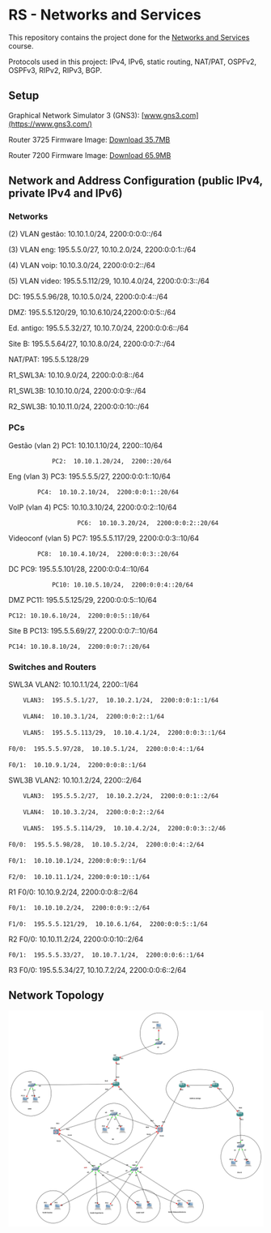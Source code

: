 # RS - Networks and Services

This repository contains the project done for the [Networks and Services](https://www.ua.pt/en/uc/14818) course.

Protocols used in this project: IPv4, IPv6, static routing, NAT/PAT, OSPFv2, OSPFv3, RIPv2, RIPv3, BGP.

## Setup

Graphical Network Simulator 3 (GNS3): [www.gns3.com](https://www.gns3.com/)

Router 3725 Firmware Image: [Download 35.7MB](http://www.av.it.pt/salvador/LR/c3725-advipservicesk9-mz.124-21.bin)

Router 7200 Firmware Image: [Download 65.9MB](http://www.av.it.pt/salvador/LR/c7200-jk9o3s-mz.123-8.T.bin)

## Network and Address Configuration (public IPv4, private IPv4 and IPv6)

### Networks

(2) VLAN gestão:   	10.10.1.0/24, 2200:0:0:0::/64

(3) VLAN eng: 		195.5.5.0/27, 10.10.2.0/24, 2200:0:0:1::/64

(4) VLAN voip:		10.10.3.0/24, 2200:0:0:2::/64

(5) VLAN video: 	195.5.5.112/29, 10.10.4.0/24, 2200:0:0:3::/64

DC:	195.5.5.96/28, 10.10.5.0/24, 2200:0:0:4::/64

DMZ:	195.5.5.120/29, 10.10.6.10/24,2200:0:0:5::/64

Ed. antigo:	195.5.5.32/27, 10.10.7.0/24, 2200:0:0:6::/64

Site B:	195.5.5.64/27, 10.10.8.0/24, 2200:0:0:7::/64

NAT/PAT:	195.5.5.128/29

R1_SWL3A:	10.10.9.0/24, 2200:0:0:8::/64

R1_SWL3B:	10.10.10.0/24, 2200:0:0:9::/64

R2_SWL3B:	10.10.11.0/24, 2200:0:0:10::/64

### PCs

Gestão (vlan 2)  	PC1:  10.10.1.10/24,  2200::10/64

               	PC2:  10.10.1.20/24,  2200::20/64
               		    	
Eng (vlan 3)    	PC3:  195.5.5.5/27,   2200:0:0:1::10/64

			PC4:  10.10.2.10/24,  2200:0:0:1::20/64
                              	
VoIP (vlan 4)    	PC5:  10.10.3.10/24,  2200:0:0:2::10/64

                       PC6:  10.10.3.20/24,  2200:0:0:2::20/64
                              	
Videoconf (vlan 5)  	PC7:  195.5.5.117/29, 2200:0:0:3::10/64

			PC8:  10.10.4.10/24,  2200:0:0:3::20/64

DC		PC9:  195.5.5.101/28, 2200:0:0:4::10/64

            	PC10: 10.10.5.10/24,  2200:0:0:4::20/64
            	
DMZ	PC11: 195.5.5.125/29, 2200:0:0:5::10/64

	PC12: 10.10.6.10/24,  2200:0:0:5::10/64
                	
Site B	PC13: 195.5.5.69/27,  2200:0:0:7::10/64

	PC14: 10.10.8.10/24,  2200:0:0:7::20/64

### Switches and Routers

SWL3A VLAN2:  10.10.1.1/24,  2200::1/64

      	VLAN3:  195.5.5.1/27,  10.10.2.1/24,  2200:0:0:1::1/64
      	
      	VLAN4:  10.10.3.1/24,  2200:0:0:2::1/64
      	
      	VLAN5:  195.5.5.113/29,  10.10.4.1/24,  2200:0:0:3::1/64
      	
	F0/0:  195.5.5.97/28,  10.10.5.1/24,  2200:0:0:4::1/64
	
	F0/1:  10.10.9.1/24,  2200:0:0:8::1/64

SWL3B VLAN2:  10.10.1.2/24,  2200::2/64

      	VLAN3:  195.5.5.2/27,  10.10.2.2/24,  2200:0:0:1::2/64
      	
      	VLAN4:  10.10.3.2/24,  2200:0:0:2::2/64
      	
      	VLAN5:  195.5.5.114/29,  10.10.4.2/24,  2200:0:0:3::2/46
      	
	F0/0:  195.5.5.98/28,  10.10.5.2/24,  2200:0:0:4::2/64
	
 	F0/1:  10.10.10.1/24, 2200:0:0:9::1/64
       	
	F2/0:  10.10.11.1/24, 2200:0:0:10::1/64

R1 	F0/0:  10.10.9.2/24,  2200:0:0:8::2/64

	F0/1:  10.10.10.2/24,  2200:0:0:9::2/64
	
	F1/0:  195.5.5.121/29,  10.10.6.1/64,  2200:0:0:5::1/64

R2 	F0/0:  10.10.11.2/24,  2200:0:0:10::2/64

	F0/1:  195.5.5.33/27,  10.10.7.1/24,  2200:0:0:6::1/64

R3 	F0/0:  195.5.5.34/27,  10.10.7.2/24,  2200:0:0:6::2/64

## Network Topology

![Network Topology](topologyRS.png "Network Topology")

